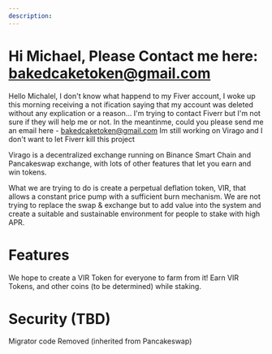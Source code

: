 ```yaml
---
description: 
---
```


# Hi Michael, Please Contact me here: bakedcaketoken@gmail.com

Hello Michalel, I don't know what happend to my Fiver account, I woke up this morning receiving a not  ification saying that my account was deleted without any explication or a reason... I'm trying to contact Fiverr but I'm not sure if they will help me or not. In the meantinme, could you please send me an email here - bakedcaketoken@gmail.com Im still working on Virago and I don't want to let Fiverr kill this project

Virago is a decentralized exchange running on Binance Smart Chain and Pancakeswap exchange, with lots of other features that let you earn and win tokens.

What we are trying to do is create a perpetual deflation token, VIR, that allows a constant price pump with a sufficient burn mechanism. We are not trying to replace the swap & exchange but to add value into the system and create a suitable and sustainable environment for people to stake with high APR.


# Features

We hope to create a VIR Token for everyone to farm from it! Earn VIR Tokens, and other coins (to be determined) while staking.


# Security (TBD)

 Migrator code Removed (inherited from Pancakeswap)


